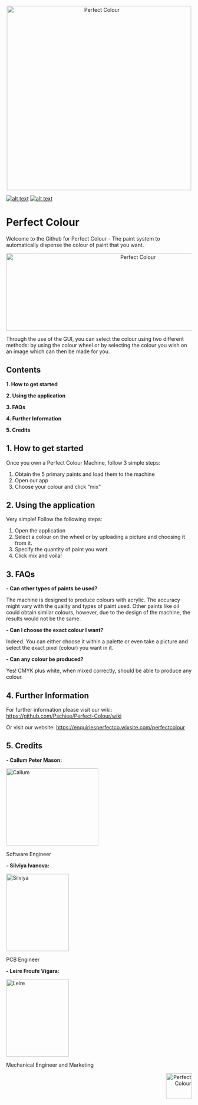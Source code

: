 <p align="center">
	<a href="https://enquiriesperfectco.wixsite.com/perfectcolour">
	<img src="https://github.com/Perfect-Colour/Perfect-Colour/blob/master/Perfect_Colour_Logo_01.png" 
	 title="Perfect Colour" width="500" height="500" ></a></p>

<!-- display the social media buttons in your README -->

[![alt text][1.1]][1]
[![alt text][2.1]][2]

<!-- links to social media icons -->
<!-- no need to change these -->

<!-- icons with padding -->

[1.1]: http://i.imgur.com/tXSoThF.png (twitter icon with padding)
[2.1]: http://i.imgur.com/P3YfQoD.png (facebook icon with padding)


<!-- links to your social media accounts -->
<!-- update these accordingly -->

[1]: https://twitter.com/PerfectColour1
[2]: https://www.facebook.com/Perfect-Colour-2317584661807012/

# Perfect Colour 

Welcome to the Github for Perfect Colour - The paint system to automatically dispense the colour of paint that you want.

<p align="center">
	<img src="https://github.com/Pschiee/Perfect-Colour/blob/master/reasons.PNG" 
	 title="Perfect Colour" width="700" height="210" ></a></p>

Through the use of the GUI, you can select the colour using two different methods: by using the colour wheel or by selecting the colour you wish on an image which can then be made for you. 

## Contents

**1. How to get started**

**2. Using the application**

**3. FAQs**

**4. Further Information**

**5. Credits**

## 1. How to get started

Once you own a Perfect Colour Machine, follow 3 simple steps:
1. Obtain the 5 primary paints and load them to the machine
2. Open our app
3. Choose your colour and click "mix"

## 2. Using the application

Very simple! Follow the following steps:
1. Open the application
2. Select a colour on the wheel or by uploading a picture and choosing it from it.
3. Specify the quantity of paint you want
4. Click mix and voila!

## 3. FAQs
**- Can other types of paints be used?**

The machine is designed to produce colours with acrylic. The accuracy might vary with the quality and types of paint used. Other paints like oil could obtain similar colours, however, due to the design of the machine, the results would not be the same.

**- Can I choose the exact colour I want?**

Indeed. You can either choose it within a palette or even take a picture and select the exact pixel (colour) you want in it.

**- Can any colour be produced?**

Yes! CMYK plus white, when mixed correctly, should be able to produce any colour. 

## 4. Further Information

For further information please visit our wiki: 
https://github.com/Pschiee/Perfect-Colour/wiki

Or visit our website:
https://enquiriesperfectco.wixsite.com/perfectcolour

## 5. Credits

<p align="right">

**- Callum Peter Mason:**

<p align="left">
	<img src="https://github.com/Pschiee/Perfect-Colour/blob/master/Images/Callum.jpg" 
	 title="Callum" width="250" height="210" ></a></p>
<p align="left">
Software Engineer	 
	 
**- Silviya Ivanova:** 

<p align="left">
	<img src="https://github.com/Pschiee/Perfect-Colour/blob/master/Images/Silviya.jpg" 
	 title="Silviya" width="170" height="210" ></a></p>
<p align="leftr">
PCB Engineer

	 
**- Leire Froufe Vigara:**

<p align="left">
	<img src="https://github.com/Pschiee/Perfect-Colour/blob/master/Images/Leire%20FV.jpg" 
	 title="Leire" width="170" height="210" ></a></p>
<p align="left">
Mechanical Engineer and Marketing
	 
	

 <p align="right">
 <img src="https://github.com/Perfect-Colour/Perfect-Colour/blob/master/Perfect_Colour_Logo_01.png" 
	 title="Perfect Colour" width="70" height="70" ></a></p>
	 

